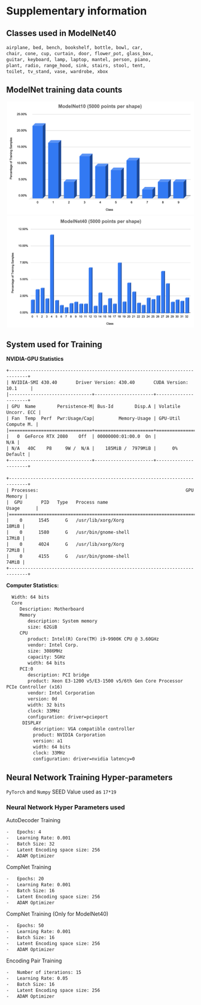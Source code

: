 # Supplementary information

## Classes used in ModelNet40

    airplane, bed, bench, bookshelf, bottle, bowl, car,
    chair, cone, cup, curtain, door, flower_pot, glass_box,
    guitar, keyboard, lamp, laptop, mantel, person, piano,
    plant, radio, range_hood, sink, stairs, stool, tent,
    toilet, tv_stand, vase, wardrobe, xbox

## ModelNet training data counts

<div align='center'>

<img src='img/modelnet10_counts.png' width=500 />

<img src='img/modelnet40_counts.png' width=500 />

</div>

## System used for Training

**NVIDIA-GPU Statistics**

    +-----------------------------------------------------------------------------+
    | NVIDIA-SMI 430.40       Driver Version: 430.40       CUDA Version: 10.1     |
    |-------------------------------+----------------------+----------------------+
    | GPU  Name        Persistence-M| Bus-Id        Disp.A | Volatile Uncorr. ECC |
    | Fan  Temp  Perf  Pwr:Usage/Cap|         Memory-Usage | GPU-Util  Compute M. |
    |===============================+======================+======================|
    |   0  GeForce RTX 2080    Off  | 00000000:01:00.0  On |                  N/A |
    | N/A   40C    P8     9W /  N/A |    185MiB /  7979MiB |      0%      Default |
    +-------------------------------+----------------------+----------------------+

    +-----------------------------------------------------------------------------+
    | Processes:                                                       GPU Memory |
    |  GPU       PID   Type   Process name                             Usage      |
    |=============================================================================|
    |    0      1545      G   /usr/lib/xorg/Xorg                            18MiB |
    |    0      1580      G   /usr/bin/gnome-shell                          17MiB |
    |    0      4024      G   /usr/lib/xorg/Xorg                            72MiB |
    |    0      4155      G   /usr/bin/gnome-shell                          74MiB |
    +-----------------------------------------------------------------------------+

**Computer Statistics:**

      Width: 64 bits
      Core
         Description: Motherboard
         Memory
            description: System memory
            size: 62GiB
         CPU
            product: Intel(R) Core(TM) i9-9900K CPU @ 3.60GHz
            vendor: Intel Corp.
            size: 3086MHz
            capacity: 5GHz
            width: 64 bits
         PCI:0
            description: PCI bridge
            product: Xeon E3-1200 v5/E3-1500 v5/6th Gen Core Processor PCIe Controller (x16)
            vendor: Intel Corporation
            version: 0d
            width: 32 bits
            clock: 33MHz
            configuration: driver=pcieport
          DISPLAY
              description: VGA compatible controller
              product: NVIDIA Corporation
              version: a1
              width: 64 bits
              clock: 33MHz
              configuration: driver=nvidia latency=0

## Neural Network Training Hyper-parameters

`PyTorch` and `Numpy` SEED Value used as `17*19`

### Neural Network Hyper Parameters used

AutoDecoder Training

    -   Epochs: 4
    -   Learning Rate: 0.001
    -   Batch Size: 32
    -   Latent Encoding space size: 256
    -   ADAM Optimizer

CompNet Training

    -   Epochs: 20
    -   Learning Rate: 0.001
    -   Batch Size: 16
    -   Latent Encoding space size: 256  
    -   ADAM Optimizer

CompNet Training (Only for ModelNet40)

    -   Epochs: 50
    -   Learning Rate: 0.001
    -   Batch Size: 16
    -   Latent Encoding space size: 256  
    -   ADAM Optimizer

Encoding Pair Training

    -   Number of iterations: 15
    -   Learning Rate: 0.05
    -   Batch Size: 16
    -   Latent Encoding space size: 256  
    -   ADAM Optimizer
